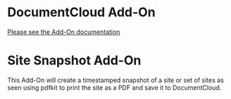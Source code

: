 
# DocumentCloud Add-On

[Please see the Add-On documentation](https://github.com/MuckRock/documentcloud-hello-world-addon/wiki/)

# Site Snapshot Add-On

This Add-On will create a timestamped snapshot of a site or set of sites as seen using pdfkit to print the site as a PDF and save it to DocumentCloud. 

